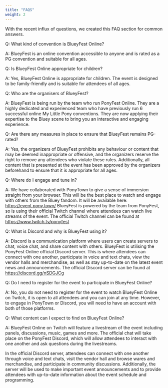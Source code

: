 ```yaml
---
title: "FAQS"
weight: 2
---
```


With the recent influx of questions, we created this FAQ section for common answers.

Q: What kind of convention is BlueyFest Online?

A: BlueyFest is an online convention accessible to anyone and is rated as a PG convention and suitable for all ages.

Q: Is BlueyFest Online appropriate for children?

A: Yes, BlueyFest Online is appropriate for children. The event is designed to be family-friendly and is suitable for attendees of all ages.

Q: Who are the organisers of BlueyFest?

A: BlueyFest is being run by the team who run PonyFest Online. They are a highly dedicated and experienced team who have previously run 6 successful online My Little Pony conventions. They are now applying their expertise to the Bluey scene to bring you an interactive and engaging experience.

Q: Are there any measures in place to ensure that BlueyFest remains PG-rated?

A: Yes, the organizers of BlueyFest prohibits any behaviour or content that may be deemed inappropriate or offensive, and the organizers reserve the right to remove any attendees who violate these rules. Additionally, all content that is presented at the event has been approved by the organizers beforehand to ensure that it is appropriate for all ages.

Q: Where do I engage and tune in?

A: We have collaborated with PonyTown to give a sense of immersion straight from your browser. This will be the best place to watch and engage with others from the Bluey fandom. It will be available here: https://event.pony.town/
BlueyFest is powered by the team from PonyFest, so is using their official Twitch channel where attendees can watch live streams of the event. The official Twitch channel can be found at https://www.twitch.tv/ponyfest

Q: What is Discord and why is BlueyFest using it?

A: Discord is a communication platform where users can create servers to chat, voice chat, and share content with others. BlueyFest is utilising the PonyFest Online official Discord server. This is where attendees can connect with one another, participate in voice and text chats, view the vendor halls and merchandise, as well as stay up-to-date on the latest event news and announcements. The official Discord server can be found at https://discord.gg/nSDGJCg

Q: Do I need to register for the event to participate in BlueyFest Online?

A: No, you do not need to register for the event to watch BlueyFest Online on Twitch, it is open to all attendees and you can join at any time. However, to engage in PonyTown or Discord, you will need to have an account with both of those platforms.

Q: What content can I expect to find on BlueyFest Online?

A: BlueyFest Online on Twitch will feature a livestream of the event including panels, discussions, music, games and more. The official chat will take place on the PonyFest Discord, which will allow attendees to interact with one another and ask questions during the livestreams.

In the official Discord server, attendees can connect with one another through voice and text chats, visit the vendor hall and browse wares and merchandise, and participate in community discussions. Additionally, the server will be used to make important event announcements and to provide attendees with up-to-date information about the event schedule and programming.
